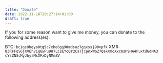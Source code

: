```yaml
---
title: "Donate"
date: 2022-11-18T20:27:14+01:00
draft: true
---
```


If you for some reason want to give me money, you can donate to the following address(es):

BTC: `bc1qe8hqya0tg5c7xhe6gg90mdsuz7gqxssj90vpfk`
XMR: `83RFFqSGjXVEhvig6wPu987LCsEYoQr2Ca7jCpnxWGZ7QakXXcXxcmsP9HA4Puxtd6dNA3cYsZNScMyJbysMsXFxDyNMmZV`
